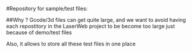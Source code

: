 #Repository for sample/test files:

##Why ? 
Gcode/3d files can get quite large, and we want to avoid having each repostitory in the LaserWeb project to be 
become too large just because of demo/test files

Also, it allows to store all these test files in one place
